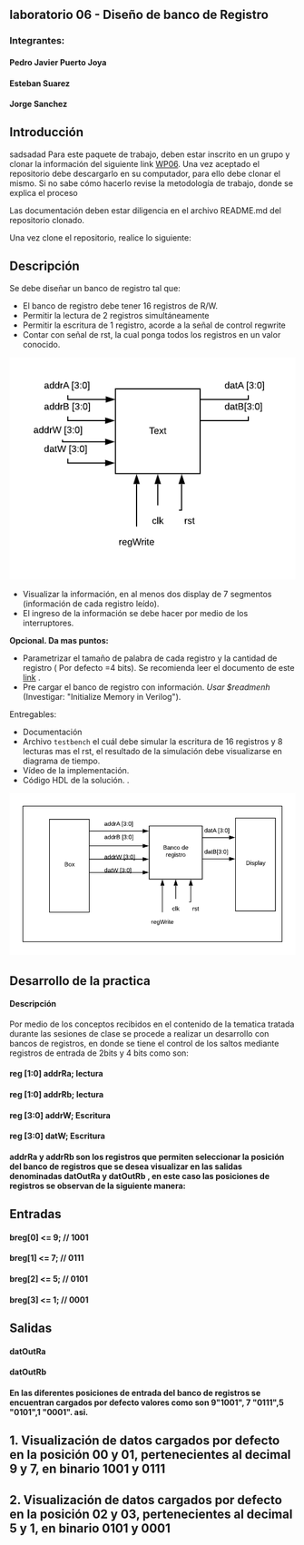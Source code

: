 ## laboratorio 06 - Diseño de banco de Registro

### Integrantes:

#### Pedro Javier Puerto Joya
#### Esteban Suarez
#### Jorge Sanchez

## Introducción

sadsadad
Para este paquete de trabajo, deben estar inscrito en un grupo y clonar la información del siguiente link [WP06](https://classroom.github.com/g/XHLhUCe3). Una vez aceptado el repositorio debe descargarlo en su computador, para ello debe clonar el mismo. Si no sabe cómo hacerlo revise la metodología de trabajo, donde se explica el proceso

Las documentación deben estar diligencia en el archivo README.md del repositorio clonado.

Una vez clone el repositorio, realice lo siguiente:


## Descripción 
Se debe diseñar un banco de registro tal que:

* El banco de registro debe tener 16 registros de R/W.
* Permitir la lectura de 2 registros  simultáneamente 
* Permitir la escritura  de 1 registro, acorde a la señal de control regwrite
* Contar con señal de rst, la cual  ponga  todos los registros en un valor conocido.

![cn](https://github.com/Fabeltranm/SPARTAN6-ATMEGA-MAX5864/blob/master/lab/lab07-BancosRgistro/doc/caja%20negra.png)

* Visualizar la información, en al menos dos display de 7 segmentos (información de cada registro leído).
* El ingreso de la información se debe hacer por medio de los interruptores.


**Opcional. Da mas puntos:**
* Parametrizar el tamaño de palabra de cada registro  y la cantidad de registro ( Por defecto =4 bits). Se recomienda leer el documento de este [link](https://ocw.mit.edu/courses/electrical-engineering-and-computer-science/6-884-complex-digital-systems-spring-2005/related-resources/parameter_models.pdf) .
* Pre cargar el banco de registro con información.  _Usar $readmenh_  (Investigar: "Initialize Memory in Verilog").

Entregables:

* Documentación
* Archivo `testbench` el cuál debe simular la escritura de 16 registros y 8 lecturas mas el rst, el resultado de la simulación debe visualizarse en diagrama de tiempo.
* Vídeo de la implementación.
* Código HDL de la solución.
.

 ![caja](https://github.com/Fabeltranm/SPARTAN6-ATMEGA-MAX5864/blob/master/lab/lab07-BancosRgistro/doc/banco%20registro.png)

## Desarrollo de la practica

#### Descripción
Por medio de los conceptos recibidos en el contenido de la tematica tratada durante las sesiones de clase se procede a realizar un desarrollo con bancos de registros, en donde se tiene el control de los saltos mediante registros de entrada de 2bits y 4 bits como son:
####	reg [1:0] addrRa; lectura
####    reg [1:0] addrRb; lectura
####	reg [3:0] addrW;  Escritura
####	reg [3:0] datW;   Escritura

#### addrRa y addrRb son los registros que permiten seleccionar la posición del banco de registros que se desea visualizar en las salidas denominadas datOutRa y datOutRb  , en este caso las posiciones de registros se observan de la siguiente manera:

## Entradas 
#### breg[0] <= 9;  //  1001 
#### breg[1] <= 7;  //  0111
#### breg[2] <= 5;  //  0101
#### breg[3] <= 1;  //  0001
		
## Salidas
#### datOutRa
#### datOutRb

#### En las diferentes posiciones de entrada del banco de registros se encuentran cargados por defecto valores como son 9"1001", 7 "0111",5 "0101",1 "0001". asi.

## 1. Visualización de datos cargados por defecto en la posición 00 y 01, pertenecientes al decimal 9 y 7, en binario 1001 y 0111


## 2. Visualización de datos cargados por defecto en la posición 02 y 03, pertenecientes al decimal 5 y 1, en binario 0101 y 0001